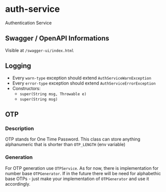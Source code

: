 # auth-service
Authentication Service

## Swagger / OpenAPI Informations

Visible at `/swagger-ui/index.html`

## Logging

- Every `warn-type` exception should extend `AuthServiceWarnException`
- Every `error-type` exception should extend `AuthServiceErrorException`
- Constructors:
    - `super(String msg, Throwable e)`
    - `super(String msg)`

## OTP

### Description

OTP stands for One Time Password.
This class can store anything alphanumeric that is shorter than `OTP_LENGTH` (env variable)

### Generation

For OTP generation use `OTPService`. As for now, there is implementation for number base `OTPGenerator`.
If in the future there will be need for alphabethic base OTPs - just make your implementation of `OTPGenerator` and use
it accordingly.